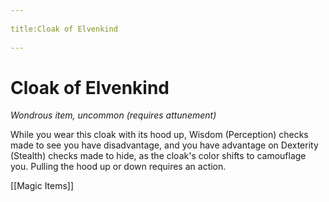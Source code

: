 --- 
title:Cloak of Elvenkind 
---
# Cloak of Elvenkind

*Wondrous item, uncommon (requires attunement)*

While you wear this cloak with its hood up, Wisdom (Perception) checks made to see you have disadvantage, and you have advantage on Dexterity (Stealth) checks made to hide, as the cloak's color shifts to camouflage you. Pulling the hood up or down requires an action.


[[Magic Items]]
